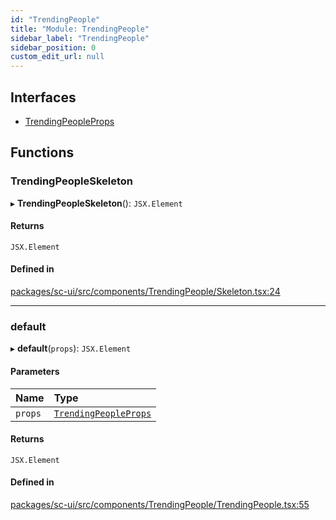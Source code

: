 ```yaml
---
id: "TrendingPeople"
title: "Module: TrendingPeople"
sidebar_label: "TrendingPeople"
sidebar_position: 0
custom_edit_url: null
---
```


## Interfaces

- [TrendingPeopleProps](../interfaces/TrendingPeople.TrendingPeopleProps)

## Functions

### TrendingPeopleSkeleton

▸ **TrendingPeopleSkeleton**(): `JSX.Element`

#### Returns

`JSX.Element`

#### Defined in

[packages/sc-ui/src/components/TrendingPeople/Skeleton.tsx:24](https://github.com/selfcommunity/community-ui/blob/7f26f69/packages/sc-ui/src/components/TrendingPeople/Skeleton.tsx#L24)

___

### default

▸ **default**(`props`): `JSX.Element`

#### Parameters

| Name | Type |
| :------ | :------ |
| `props` | [`TrendingPeopleProps`](../interfaces/TrendingPeople.TrendingPeopleProps) |

#### Returns

`JSX.Element`

#### Defined in

[packages/sc-ui/src/components/TrendingPeople/TrendingPeople.tsx:55](https://github.com/selfcommunity/community-ui/blob/7f26f69/packages/sc-ui/src/components/TrendingPeople/TrendingPeople.tsx#L55)
